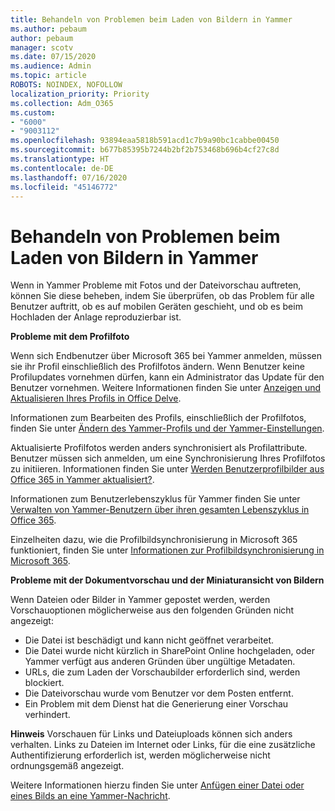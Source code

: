 ```yaml
---
title: Behandeln von Problemen beim Laden von Bildern in Yammer
ms.author: pebaum
author: pebaum
manager: scotv
ms.date: 07/15/2020
ms.audience: Admin
ms.topic: article
ROBOTS: NOINDEX, NOFOLLOW
localization_priority: Priority
ms.collection: Adm_O365
ms.custom:
- "6000"
- "9003112"
ms.openlocfilehash: 93894eaa5818b591acd1c7b9a90bc1cabbe00450
ms.sourcegitcommit: b677b85395b7244b2bf2b753468b696b4cf27c8d
ms.translationtype: HT
ms.contentlocale: de-DE
ms.lasthandoff: 07/16/2020
ms.locfileid: "45146772"
---
```

# <a name="troubleshoot-image-loading-issues-in-yammer"></a>Behandeln von Problemen beim Laden von Bildern in Yammer

Wenn in Yammer Probleme mit Fotos und der Dateivorschau auftreten, können Sie diese beheben, indem Sie überprüfen, ob das Problem für alle Benutzer auftritt, ob es auf mobilen Geräten geschieht, und ob es beim Hochladen der Anlage reproduzierbar ist.  

**Probleme mit dem Profilfoto**  

Wenn sich Endbenutzer über Microsoft 365 bei Yammer anmelden, müssen sie ihr Profil einschließlich des Profilfotos ändern. Wenn Benutzer keine Profilupdates vornehmen dürfen, kann ein Administrator das Update für den Benutzer vornehmen. Weitere Informationen finden Sie unter [Anzeigen und Aktualisieren Ihres Profils in Office Delve](https://support.microsoft.com/office/view-and-update-your-profile-in-office-delve-4e84343b-eedf-45a1-aeb9-8627ccca14ba).

Informationen zum Bearbeiten des Profils, einschließlich der Profilfotos, finden Sie unter [Ändern des Yammer-Profils und der Yammer-Einstellungen](https://support.microsoft.com/office/classic-yammer-change-my-yammer-profile-and-settings-a3aeca0e-de34-4897-9b59-de6516542851). 

Aktualisierte Profilfotos werden anders synchronisiert als Profilattribute. Benutzer müssen sich anmelden, um eine Synchronisierung Ihres Profilfotos zu initiieren. Informationen finden Sie unter [Werden Benutzerprofilbilder aus Office 365 in Yammer aktualisiert?](https://docs.microsoft.com/yammer/manage-yammer-users/manage-users-across-their-lifecycle#q-are-user-profile-pictures-updated-from-office-365-to-yammer).

Informationen zum Benutzerlebenszyklus für Yammer finden Sie unter [Verwalten von Yammer-Benutzern über ihren gesamten Lebenszyklus in Office 365](https://docs.microsoft.com/yammer/manage-yammer-users/manage-users-across-their-lifecycle).  

Einzelheiten dazu, wie die Profilbildsynchronisierung in Microsoft 365 funktioniert, finden Sie unter [Informationen zur Profilbildsynchronisierung in Microsoft 365](https://support.microsoft.com/office/information-about-profile-picture-synchronization-in-microsoft-365-20594d76-d054-4af4-a660-401133e3d48a).  

**Probleme mit der Dokumentvorschau und der Miniaturansicht von Bildern**  

Wenn Dateien oder Bilder in Yammer gepostet werden, werden Vorschauoptionen möglicherweise aus den folgenden Gründen nicht angezeigt: 

- Die Datei ist beschädigt und kann nicht geöffnet verarbeitet.
- Die Datei wurde nicht kürzlich in SharePoint Online hochgeladen, oder Yammer verfügt aus anderen Gründen über ungültige Metadaten.
- URLs, die zum Laden der Vorschaubilder erforderlich sind, werden blockiert.
- Die Dateivorschau wurde vom Benutzer vor dem Posten entfernt.
- Ein Problem mit dem Dienst hat die Generierung einer Vorschau verhindert.

**Hinweis** Vorschauen für Links und Dateiuploads können sich anders verhalten. Links zu Dateien im Internet oder Links, für die eine zusätzliche Authentifizierung erforderlich ist, werden möglicherweise nicht ordnungsgemäß angezeigt.

Weitere Informationen hierzu finden Sie unter [Anfügen einer Datei oder eines Bilds an eine Yammer-Nachricht](https://support.microsoft.com/office/attach-a-file-or-image-to-a-yammer-message-f576d4d1-ad66-4ce4-9c43-46cf75978dbf). 